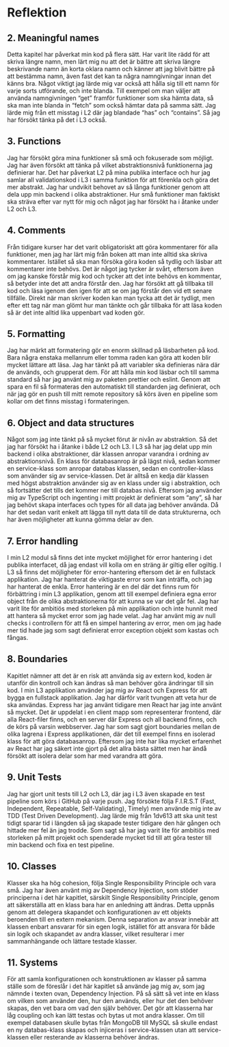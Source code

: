 # Reflektion

## 2. Meaningful names
Detta kapitel har påverkat min kod på flera sätt. Har varit lite rädd för att skriva längre namn, men lärt mig nu att det är bättre att skriva längre beskrivande namn än korta oklara namn och känner att jag blivit bättre på att bestämma namn, även fast det kan ta några namngivningar innan det känns bra. Något viktigt jag lärde mig var också att hålla sig till ett namn för varje sorts utförande, och inte blanda. Till exempel om man väljer att använda namngivningen “get” framför funktioner som ska hämta data, så ska man inte blanda in “fetch” som också hämtar data på samma sätt. Jag lärde mig från ett misstag i L2 där jag blandade “has” och “contains”. Så jag har försökt tänka på det i L3 också.

## 3. Functions
Jag har försökt göra mina funktioner så små och fokuserade som möjligt. Jag har även försökt att tänka på vilket abstraktionsnivå funktionerna jag definierar har. Det har påverkat L2 på mina publika interface och hur jag samlar all validationskod i L3 i samma funktion för att förenkla och göra det mer abstrakt.  Jag har undvikit behovet av så långa funktioner genom att dela upp min backend i olika abstraktioner. Hur små funktioner man faktiskt ska sträva efter var nytt för mig och något jag har försökt ha i åtanke under L2 och L3.


## 4. Comments
Från tidigare kurser har det varit obligatoriskt att göra kommentarer för alla funktioner, men jag har lärt mig från boken att man inte alltid ska skriva kommentarer. Istället så ska man försöka göra koden så tydlig och läsbar att kommentarer inte behövs. Det är något jag tycker är svårt, eftersom även om jag kanske förstår mig kod och tycker att det inte behövs en kommentar, så betyder inte det att andra förstår den. Jag har försökt att gå tillbaka till kod och läsa igenom den igen för att se om jag förstår den vid ett senare tillfälle. Direkt när man skriver koden kan man tycka att det är tydligt, men efter ett tag när man glömt hur man tänkte och går tillbaka för att läsa koden så är det inte alltid lika uppenbart vad koden gör.



## 5. Formatting
Jag har märkt att formatering gör en enorm skillnad på läsbarheten på kod. Bara några enstaka mellanrum eller tomma raden kan göra att koden blir mycket lättare att läsa. Jag har tänkt på att variabler ska definieras nära där de används, och grupperat dem. För att hålla min kod läsbar och till samma standard så har jag använt mig av paketen prettier och eslint. Genom att spara en fil så formateras den automatiskt till standarden jag definierat, och när jag gör en push till mitt remote repository så körs även en pipeline som kollar om det finns misstag i formateringen.

## 6. Object and data structures
Något som jag inte tänkt på så mycket förut är nivån av abstraktion. Så det jag har försökt ha i åtanke i både L2 och L3. I L3 så har jag delat  upp min backend i olika abstraktioner, där klassen anropar varandra i ordning av abstraktionsnivå. En klass för databasanrop är på lägst nivå, sedan kommer en service-klass som anropar databas klassen, sedan en controller-klass som använder sig av service-klassen. Det är alltså en kedja där klassen med högst abstraktion använder sig av en klass under sig i abstraktion, och så fortsätter det tills det kommer ner till databas nivå. Eftersom jag använder mig av TypeScript och ingenting i mitt projekt är definierat som “any”, så har jag behövt skapa interfaces och types för all data jag behöver använda. Då har det sedan varit enkelt att lägga till nytt data till de data strukturerna, och har även möjligheter att kunna gömma delar av den.

## 7. Error handling
I min L2 modul så finns det inte mycket möjlighet för error hantering i det publika interfacet, då jag endast vill kolla om en sträng är giltig eller ogiltig. I L3 så finns det möjligheter för error-hantering eftersom det är en fullstack applikation. Jag har hanterat de viktigaste error som kan inträffa, och jag har hanterat de enkla. Error hantering är en del där det finns rum för förbättring i min L3 applikation, genom att till exempel definiera egna error object från de olika abstraktionerna för att kunna se var det går fel. Jag har varit lite för ambitiös med storleken på min applikation och inte hunnit med att hantera så mycket error som jag hade velat. Jag har använt mig av null checks i controllern för att få en simpel hantering av error, men om jag hade mer tid hade jag som sagt definierat error exception objekt som kastas och fångas.


## 8. Boundaries
Kapitlet nämner att det är en risk att använda sig av extern kod, koden är utanför din kontroll och kan ändras så man behöver göra ändringar till sin kod. I min L3 applikation använder jag mig av React och Express för att bygga en fullstack applikation. Jag har därför varit tvungen att veta hur de ska användas. Express har jag använt tidigare men React har jag inte använt så mycket. Det är uppdelat i en client mapp som representerar frontend, där alla React-filer finns, och  en server där Express och all backend finns, och de körs på varsin webbserver. Jag har som sagt gjort boundaries mellan de olika lagrena i Express applikationen, där det till exempel finns en isolerad klass för att göra databasanrop. Eftersom jag inte har lika mycket erfarenhet av React har jag säkert inte gjort på det allra bästa sättet men har ändå försökt att isolera delar som har med varandra att göra.

## 9. Unit Tests
Jag har gjort unit tests till L2 och L3, där jag i L3 även skapade en test pipeline som körs i GitHub på varje push. Jag försökte följa F.I.R.S.T (Fast, Independent, Repeatable, Self-Validating), Timely) men använde mig inte av TDD (Test Driven Development). Jag lärde mig från 1dv613 att ska unit test tidigt sparar tid i längden så jag skapade tester tidigare den här gången och hittade mer fel än jag trodde. Som sagt så har jag varit lite för ambitiös med storleken på mitt projekt och spenderade mycket tid till att göra tester till min backend och fixa en test pipeline. 

## 10. Classes
Klasser ska ha hög cohesion, följa Single Responsibility Principle och vara små. Jag har även använt mig av Dependency Injection, som stöder principerna i det här kapitlet, särskilt Single Responsibility Principle, genom att säkerställa att en klass bara har en anledning att ändras. Detta uppnås genom att delegera skapandet och konfigurationen av ett objekts beroenden till en extern mekanism. Denna separation av ansvar innebär att klassen enbart ansvarar för sin egen logik, istället för att ansvara för både sin logik och skapandet av andra klasser, vilket resulterar i mer sammanhängande och lättare testade klasser.

## 11. Systems
För att samla konfigurationen och konstruktionen av klasser på samma ställe som de föreslår i det här kapitlet så använde jag mig av, som jag nämnde i texten ovan, Dependency Injection. På så sätt så vet inte en klass om vilken som använder den, hur den används, eller hur det den behöver skapas, den vet bara om vad den själv behöver. Det gör att klasserna har låg coupling och kan lätt testas och bytas ut mot andra klasser. Om till exempel databasen skulle bytas från MongoDB till MySQL så skulle endast en ny databas-klass skapas och injiceras i service-klassen utan att service-klassen eller resterande av klasserna behöver ändras.


